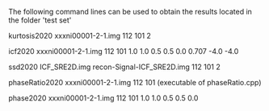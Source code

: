 The following command lines can be used to obtain the results located in the folder 'test set'

kurtosis2020 xxxni00001-2-1.img 112 101 2

icf2020 xxxni00001-2-1.img 112 101 1.0 1.0 0.5 0.5 0.0 0.707 -4.0 -4.0

ssd2020 ICF_SRE2D.img recon-Signal-ICF_SRE2D.img 112 101 2

phaseRatio2020 xxxni00001-2-1.img 112 101 (executable of phaseRatio.cpp)

phase2020 xxxni00001-2-1.img 112 101 1.0 1.0 0.5 0.5 0.0
